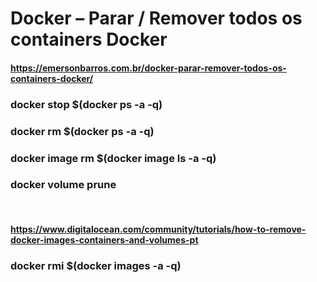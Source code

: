 # Docker – Parar / Remover todos os containers Docker

#### <https://emersonbarros.com.br/docker-parar-remover-todos-os-containers-docker/>

### docker stop $(docker ps -a -q)

### docker rm $(docker ps -a -q)

### docker image rm $(docker image ls -a -q)

### docker volume prune

<br />

#### <https://www.digitalocean.com/community/tutorials/how-to-remove-docker-images-containers-and-volumes-pt>

### docker rmi $(docker images -a -q)
